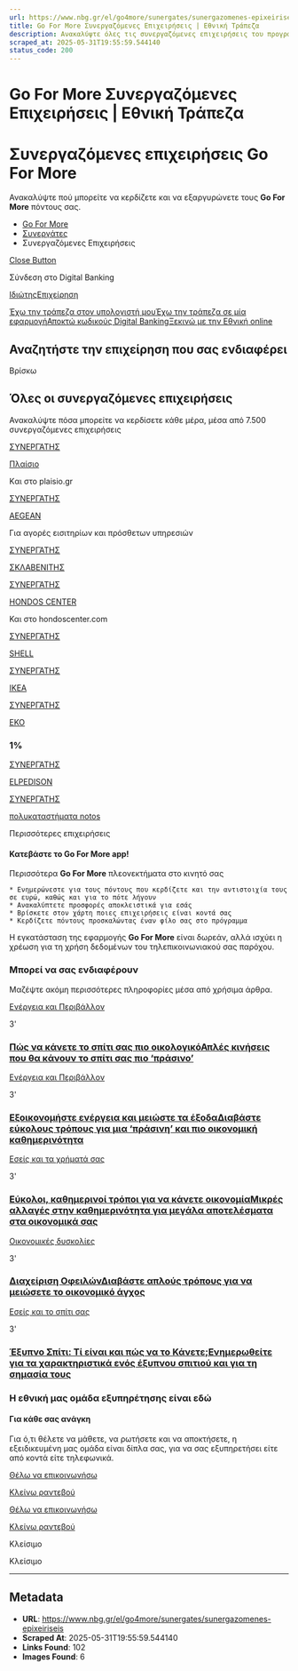 ```yaml
---
url: https://www.nbg.gr/el/go4more/sunergates/sunergazomenes-epixeiriseis
title: Go For More Συνεργαζόμενες Επιχειρήσεις | Εθνική Τράπεζα
description: Ανακαλύψτε όλες τις συνεργαζόμενες επιχειρήσεις του προγράμματος Go For More και συλλέξτε πόντους σε κάθε σας αγορά. Βρείτε τις όλες στο site της Εθνικής Τράπεζας!
scraped_at: 2025-05-31T19:55:59.544140
status_code: 200
---
```


# Go For More Συνεργαζόμενες Επιχειρήσεις | Εθνική Τράπεζα

# Συνεργαζόμενες επιχειρήσεις Go For More 

Ανακαλύψτε πού μπορείτε να κερδίζετε και να εξαργυρώνετε τους **Go For More** πόντους σας.

  * [Go For More](/el/go4more)
  * [Συνεργάτες](/el/go4more/sunergates)
  * Συνεργαζόμενες Επιχειρήσεις 

[Close Button](#)

Σύνδεση στο Digital Banking

[Ιδιώτης](https://ibank.nbg.gr/web/?loginType=retail)[Επιχείρηση](https://ibank.nbg.gr/web/?loginType=corporate)

[Έχω την τράπεζα στον υπολογιστή μου](/el/idiwtes/kathimerines-sunallages/digital-banking/internet-banking)[Έχω την τράπεζα σε μία εφαρμογή](/el/idiwtes/kathimerines-sunallages/digital-banking/mobile-banking)[Αποκτώ κωδικούς Digital Banking](/el/idiwtes/kathimerines-sunallages/digital-banking/dunatotites-internet-mobile-banking/ekdosi-kwdikwn-digital-banking)[Ξεκινώ με την Εθνική online](/el/idiwtes/kathimerines-sunallages/digital-banking/ksekiniste-me-thn-ethniki-online)

## Αναζητήστε την επιχείρηση που σας ενδιαφέρει

Βρίσκω

## Όλες οι συνεργαζόμενες επιχειρήσεις

Ανακαλύψτε πόσα μπορείτε να κερδίσετε κάθε μέρα, μέσα από 7.500 συνεργαζόμενες επιχειρήσεις

[ΣΥΝΕΡΓΆΤΗΣ](/el/go4more/sunergates/sunergazomenes-epixeiriseis/plaisio-411264)

[ Πλαίσιο](/el/go4more/sunergates/sunergazomenes-epixeiriseis/plaisio-411264)

Kαι στο plaisio.gr

[ΣΥΝΕΡΓΆΤΗΣ](/el/go4more/sunergates/sunergazomenes-epixeiriseis/aegean-7011598)

[ AEGEAN](/el/go4more/sunergates/sunergazomenes-epixeiriseis/aegean-7011598)

Για αγορές εισιτηρίων και πρόσθετων υπηρεσιών  

[ΣΥΝΕΡΓΆΤΗΣ](/el/go4more/sunergates/sunergazomenes-epixeiriseis/sklavenitis-6220)

[ ΣΚΛΑΒΕΝΙΤΗΣ](/el/go4more/sunergates/sunergazomenes-epixeiriseis/sklavenitis-6220)

[ΣΥΝΕΡΓΆΤΗΣ](/el/go4more/sunergates/sunergazomenes-epixeiriseis/hondos-center-5762)

[ HONDOS CENTER](/el/go4more/sunergates/sunergazomenes-epixeiriseis/hondos-center-5762)

Και στο hondoscenter.com

[ΣΥΝΕΡΓΆΤΗΣ](/el/go4more/sunergates/sunergazomenes-epixeiriseis/shell-1142879)

[ SHELL](/el/go4more/sunergates/sunergazomenes-epixeiriseis/shell-1142879)

[ΣΥΝΕΡΓΆΤΗΣ](/el/go4more/sunergates/sunergazomenes-epixeiriseis/ikea-1495879)

[ IKEA](/el/go4more/sunergates/sunergazomenes-epixeiriseis/ikea-1495879)

[ΣΥΝΕΡΓΆΤΗΣ](/el/go4more/sunergates/sunergazomenes-epixeiriseis/eko-1784552)

[ ΕΚΟ](/el/go4more/sunergates/sunergazomenes-epixeiriseis/eko-1784552)

### 1%

[ΣΥΝΕΡΓΆΤΗΣ](/el/go4more/sunergates/sunergazomenes-epixeiriseis/elpedison-5164435)

[ ELPEDISON](/el/go4more/sunergates/sunergazomenes-epixeiriseis/elpedison-5164435)

[ΣΥΝΕΡΓΆΤΗΣ](/el/go4more/sunergates/sunergazomenes-epixeiriseis/polykatastimata-notos-57983)

[ πολυκαταστήματα notos](/el/go4more/sunergates/sunergazomenes-epixeiriseis/polykatastimata-notos-57983)

Περισσότερες επιχειρήσεις

#### Κατεβάστε το Go For More app!

Περισσότερα **Go For More** πλεονεκτήματα στο κινητό σας  

    * Ενημερώνεστε για τους πόντους που κερδίζετε και την αντιστοιχία τους σε ευρώ, καθώς και για το πότε λήγουν
    * Ανακαλύπτετε προσφορές αποκλειστικά για εσάς
    * Βρίσκετε στον χάρτη ποιες επιχειρήσεις είναι κοντά σας
    * Κερδίζετε πόντους προσκαλώντας έναν φίλο σας στο πρόγραμμα

Η εγκατάσταση της εφαρμογής **Go For More** είναι δωρεάν, αλλά ισχύει η χρέωση για τη χρήση δεδομένων του τηλεπικοινωνιακού σας παρόχου.

[](https://apps.apple.com/gr/app/go4more/id953102087?l=el)[](https://play.google.com/store/apps/details?id=gr.nbg.go4more&hl=en&gl=US)[](https://appgallery.huawei.com/app/C101514669)

### Μπορεί να σας ενδιαφέρουν

Μαζέψτε ακόμη περισσότερες πληροφορίες μέσα από χρήσιμα άρθρα.

[](/el/idiwtes/life-moments/energeia-perivallon/oikologiko-spiti-pws-na-to-kanete)

[Ενέργεια και Περιβάλλον](/el/idiwtes/life-moments/energeia-perivallon)

3'

### [Πώς να κάνετε το σπίτι σας πιο οικολογικόΑπλές κινήσεις που θα κάνουν το σπίτι σας πιο ‘πράσινο’](/el/idiwtes/life-moments/energeia-perivallon/oikologiko-spiti-pws-na-to-kanete)

[](/el/idiwtes/life-moments/energeia-perivallon/eksoikonomisi-energeias-meiwsi-eksodwn)

[Ενέργεια και Περιβάλλον](/el/idiwtes/life-moments/energeia-perivallon)

3'

### [Εξοικονομήστε ενέργεια και μειώστε τα έξοδαΔιαβάστε εύκολους τρόπους για μια ‘πράσινη’ και πιο οικονομική καθημερινότητα](/el/idiwtes/life-moments/energeia-perivallon/eksoikonomisi-energeias-meiwsi-eksodwn)

[](/el/idiwtes/life-moments/diaxeirisi-periousias/eukoloi-kathimerinoi-tropoi-gia-na-kanete-oikonomia)

[Εσείς και τα χρήματά σας](/el/idiwtes/life-moments/diaxeirisi-periousias)

3'

### [Εύκολοι, καθημερινοί τρόποι για να κάνετε οικονομίαΜικρές αλλαγές στην καθημερινότητα για μεγάλα αποτελέσματα στα οικονομικά σας](/el/idiwtes/life-moments/diaxeirisi-periousias/eukoloi-kathimerinoi-tropoi-gia-na-kanete-oikonomia)

[](/el/idiwtes/life-moments/oikonomikes-duskolies/diaxeirisi-ofeilwn)

[Οικονομικές δυσκολίες](/el/idiwtes/life-moments/oikonomikes-duskolies)

3'

### [Διαχείριση ΟφειλώνΔιαβάστε απλούς τρόπους για να μειώσετε το οικονομικό άγχος](/el/idiwtes/life-moments/oikonomikes-duskolies/diaxeirisi-ofeilwn)

[](/el/idiwtes/life-moments/to-spiti-sas/eksipno-spiti-ti-einai-kai-pws-na-to-kanete)

[Εσείς και το σπίτι σας](/el/idiwtes/life-moments/to-spiti-sas)

3'

### [Έξυπνο Σπίτι: Τί είναι και πώς να το Κάνετε;Ενημερωθείτε για τα χαρακτηριστικά ενός έξυπνου σπιτιού και για τη σημασία τους](/el/idiwtes/life-moments/to-spiti-sas/eksipno-spiti-ti-einai-kai-pws-na-to-kanete)

### Η εθνική μας ομάδα εξυπηρέτησης είναι εδώ

#### Για κάθε σας ανάγκη

Για ό,τι θέλετε να μάθετε, να ρωτήσετε και να αποκτήσετε, η εξειδικευμένη μας ομάδα είναι δίπλα σας, για να σας εξυπηρετήσει είτε από κοντά είτε τηλεφωνικά.

[Θέλω να επικοινωνήσω](/el/footer/epikoinwnia)

[ Κλείνω ραντεβού ](#)

[Θέλω να επικοινωνήσω](/el/footer/epikoinwnia)

[ Κλείνω ραντεβού ](#)

Κλείσιμο

Κλείσιμο

---

## Metadata

- **URL**: https://www.nbg.gr/el/go4more/sunergates/sunergazomenes-epixeiriseis
- **Scraped At**: 2025-05-31T19:55:59.544140
- **Links Found**: 102
- **Images Found**: 6
